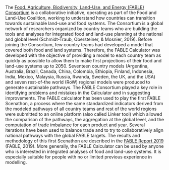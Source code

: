 The [Food, Agriculture, Biodiversity, Land-Use, and Energy (FABLE) Consortium](https://www.foodandlandusecoalition.org/fableconsortium) is a collaborative initiative, operating as part of the Food and Land-Use Coalition, working to understand how countries can transition towards sustainable land-use and food systems. The Consortium is a global network of researchers organized by country teams who are building the tools and analyses for integrated food and land-use planning at the national and global level (Schmidt-Traub, Obersteiner, & Mosnier, 2019). Before joining the Consortium, few country teams had developed a model that covered both food and land systems. Therefore, the FABLE Calculator was developed with the objective of providing a model to each country team as quickly as possible to allow them to make first projections of their food and land-use systems up to 2050. Seventeen country models (Argentina, Australia, Brazil, Canada, China, Colombia, Ethiopia, Finland, Indonesia, India, Mexico, Malaysia, Russia, Rwanda, Sweden, the UK, and the USA) and seven rest-of-the world (RoW) regional models were produced to generate sustainable pathways. The FABLE Consortium played a key role in identifying problems and mistakes in the Calculator and in suggesting improvements.
The FABLE calculator has been used to play the first FABLE Scenathon, a process where the same standardized indicators derived from the modeled pathways of all country teams and rest of the world regions were submitted to an online platform (also called Linker tool) which allowed the comparison of the pathways, the aggregation at the global level, and the computation of trade imbalance for each product and year. Several iterations have been used to balance trade and to try to collaboratively align national pathways with the global FABLE targets. The results and methodology of this first Scenathon are described in the [FABLE Report 2019](https://www.foodandlandusecoalition.org/wp-content/uploads/2019/09/Fable-interim-report_complete-low.pdf) (FABLE, 2019).
More generally, the FABLE Calculator can be used by anyone who is interested in integrated analyses of food and land-use systems. It is especially suitable for people with no or limited previous experience in modelling.